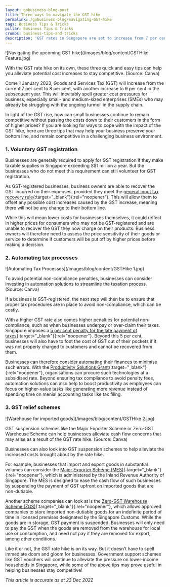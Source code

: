```yaml
---
layout: gobusiness-blog-post
title: Three ways to navigate the GST hike
permalink: /gobusiness-blog/navigating-GST-hike
tags: Business Tips & Tricks
pillar: Business Tips & Tricks
crumbs: business-tips-and-tricks
description: 'GST rates in Singapore are set to increase from 7 per cent to 9 per cent by 2024. What does this mean for businesses, and how can they continue to stay competitive?' 
---
```


![Navigating the upcoming GST hike](/images/blog/content/GSTHike Feature.jpg)
<figcaption>With the GST rate hike on its own, these three quick and easy tips can help you alleviate potential cost increases to stay competitive. (Source: Canva)</figcaption>

Come 1 January 2023, Goods and Services Tax (GST) will increase from the current 7 per cent to 8 per cent, with another increase to 9 per cent in the subsequent year. This will inevitably spell greater cost pressures for business, especially small- and medium-sized enterprises (SMEs) who may already be struggling with the ongoing turmoil in the supply chain. 

In light of the GST rise, how can small businesses continue to remain competitive without passing the costs down to their customers in the form of higher prices? If you are looking for ways to cope with the impact of the GST hike, here are three tips that may help your business preserve your bottom line, and remain competitive in a challenging business environment. 

### 1. Voluntary GST registration 

Businesses are generally required to apply for GST registration if they make taxable supplies in Singapore exceeding S$1 million a year. But the businesses who do not meet this requirement can still volunteer for GST registration. 

As GST-registered businesses, business owners are able to recover the GST incurred on their expenses, provided they meet the [general input tax recovery rule](https://www.iras.gov.sg/media/docs/default-source/e-tax/etax-guide-on-partial-exemption-and-input-tax-recovery-6th-edition.pdf?sfvrsn=cbbae7c6_14#:~:text=2.1%20The%20general%20input%20tax,exempt%20supplies%20is%20not%20claimable){:target="_blank"}{:rel="noopener"}. This will allow them to offset any possible cost increases caused by the GST increase, meaning there will not be any change to their bottom line. 

While this will mean lower costs for businesses themselves, it could reflect in higher prices for consumers who may not be GST-registered and are unable to recover the GST they now charge on their products. Business owners will therefore need to assess the price sensitivity of their goods or service to determine if customers will be put off by higher prices before making a decision. 

### 2. Automating tax processes

![Automating Tax Processes](/images/blog/content/GSTHike 1.jpg)
<figcaption>To avoid potential non-compliance penalties, businesses can consider investing in automation solutions to streamline the taxation process. (Source: Canva)</figcaption>

If a business is GST-registered, the next step will then be to ensure that proper tax procedures are in place to avoid non-compliance, which can be costly. 

With a higher GST rate also comes higher penalties for potential non-compliance, such as when businesses underpay or over-claim their taxes. Singapore imposes a [5 per cent penalty for the late payment of taxes](https://www.iras.gov.sg/taxes/goods-services-tax-(gst)/gst-payments-refunds/late-payment-or-non-payment-of-gst){:target="_blank"}{:rel="noopener"}. Beyond this 5 per cent, businesses will also have to foot the cost of GST out of their pockets if it was not properly charged to customers and cannot be recovered from them. 

Businesses can therefore consider automating their finances to minimise such errors. With the [Productivity Solutions Grant](/productivity-solutions-grant/?src=gobiz_blog){:target="_blank"}{:rel="noopener"}, organisations can procure such technologies at a subsidised rate. Beyond ensuring tax compliance to avoid penalty fees, automation solutions can also help to boost productivity as employees can focus on higher-value tasks like generating more revenue instead of spending time on menial accounting tasks like tax filing. 

### 3. GST relief schemes

![Warehouse for imported goods](/images/blog/content/GSTHike 2.jpg)
<figcaption>GST suspension schemes like the Major Exporter Scheme or Zero-GST Warehouse Scheme can help businesses alleviate cash flow concerns that may arise as a result of the GST rate hike. (Source: Canva)</figcaption>

Businesses can also look into GST suspension schemes to help alleviate the increased costs brought about by the rate hike. 

For example, businesses that import and export goods in substantial volumes can consider the [Major Exporter Scheme (MES)](https://www.iras.gov.sg/taxes/goods-services-tax-(gst)/general-gst-schemes/major-exporter-scheme-(mes)){:target="_blank"}{:rel="noopener"}, which is administered by the Inland Revenue Authority of Singapore. The MES is designed to ease the cash flow of such businesses by suspending the payment of GST upfront on imported goods that are non-dutiable.

Another scheme companies can look at is the [Zero-GST Warehouse Scheme (ZGS)](https://www.customs.gov.sg/businesses/customs-schemes-licences-framework/zero-gst-warehouse-scheme/){:target="_blank"}{:rel="noopener"}, which allows approved companies to store imported non-dutiable goods for an indefinite period of time in licensed premises designated by the Singapore Customs. While the goods are in storage, GST payment is suspended. Businesses will only need to pay the GST when the goods are removed from the warehouse for local use or consumption, and need not pay if they are removed for export, among other conditions. 

Like it or not, the GST rate hike is on its way. But it doesn’t have to spell immediate doom and gloom for businesses. Government support schemes like GST vouchers will continue to alleviate the pressure on lower-income households in Singapore, while some of the above tips may prove useful in helping businesses stay competitive!

<em>This article is accurate as at 23 Dec 2022</em>

